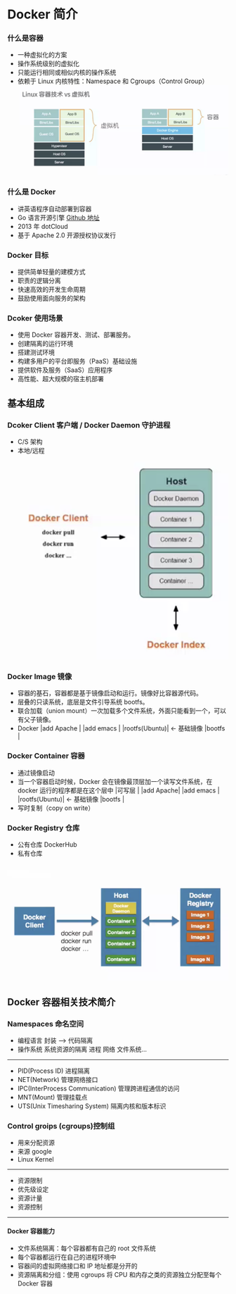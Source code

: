 # Docker 简介

### 什么是容器

- 一种虚拟化的方案
- 操作系统级别的虚拟化
- 只能运行相同或相似内核的操作系统
- 依赖于 Linux 内核特性：Namespace 和 Cgroups（Control Group）
  ![Linux容器技术 vs 虚拟机](01.png)

### 什么是 Docker

- 讲英语程序自动部署到容器
- Go 语言开源引擎 [Github 地址](https://github.com/docker)
- 2013 年 dotCloud
- 基于 Apache 2.0 开源授权协议发行

### Docker 目标

- 提供简单轻量的建模方式
- 职责的逻辑分离
- 快速高效的开发生命周期
- 鼓励使用面向服务的架构

### Dcoker 使用场景

- 使用 Docker 容器开发、测试、部署服务。
- 创建隔离的运行环境
- 搭建测试环境
- 构建多用户的平台即服务（PaaS）基础设施
- 提供软件及服务（SaaS）应用程序
- 高性能、超大规模的宿主机部署

## 基本组成

### Dcoker Client 客户端 / Docker Daemon 守护进程

- C/S 架构
- 本地/远程
  ![client和daemon](02.png)

### Docker Image 镜像

- 容器的基石，容器都是基于镜像启动和运行。镜像好比容器源代码。
- 层叠的只读系统，底层是文件引导系统 bootfs。
- 联合加载（union mount）一次加载多个文件系统，外面只能看到一个，可以有父子镜像。
- Docker
  |add Apache |
  |add emacs |
  |rootfs(Ubuntu)| <- 基础镜像
  |bootfs |

### Docker Container 容器

- 通过镜像启动
- 当一个容器启动时候，Docker 会在镜像最顶层加一个读写文件系统，在 docker 运行的程序都是在这个层中
  |可写层 |
  |add Apache|
  |add emacs |
  |rootfs(Ubuntu)| <- 基础镜像
  |bootfs |
- 写时复制（copy on write）

### Docker Registry 仓库

- 公有仓库 DockerHub
- 私有仓库

![client和daemon](03.png)

## Docker 容器相关技术简介

### Namespaces 命名空间

- 编程语言 封装 --> 代码隔离
- 操作系统 系统资源的隔离 进程 网络 文件系统...

---

- PID(Process ID) 进程隔离
- NET(Network) 管理网络接口
- IPC(InterProcess Communication) 管理跨进程通信的访问
- MNT(Mount) 管理挂载点
- UTS(Unix Timesharing System) 隔离内核和版本标识

### Control groips (cgroups)控制组

- 用来分配资源
- 来源 google
- Linux Kernel

---

- 资源限制
- 优先级设定
- 资源计量
- 资源控制

---

#### Docker 容器能力

- 文件系统隔离：每个容器都有自己的 root 文件系统
- 每个容器都运行在自己的进程环境中
- 容器间的虚拟网络接口和 IP 地址都是分开的
- 资源隔离和分组：使用 cgroups 将 CPU 和内存之类的资源独立分配至每个 Docker 容器
